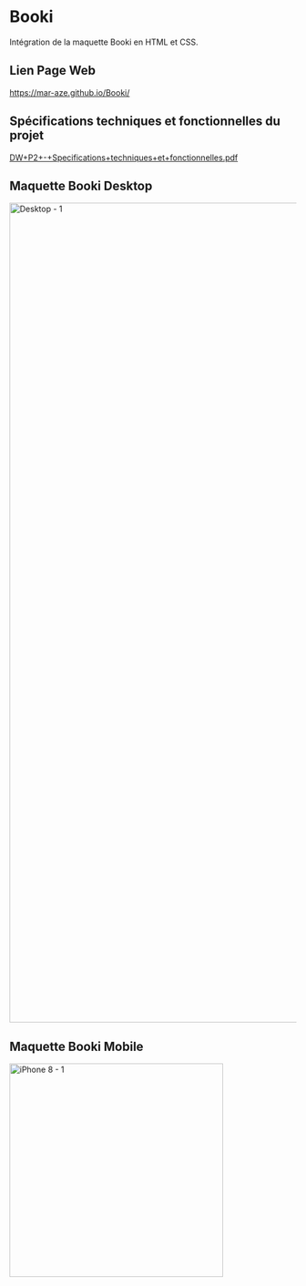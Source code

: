 # Booki 

Intégration de la maquette Booki en HTML et CSS.

## Lien Page Web

https://mar-aze.github.io/Booki/

## Spécifications techniques et fonctionnelles du projet

[DW+P2+-+Specifications+techniques+et+fonctionnelles.pdf](https://github.com/Mar-Aze/OpenclassroomsProject/files/9226601/DW%2BP2%2B-%2BSpecifications%2Btechniques%2Bet%2Bfonctionnelles.pdf)

## Maquette Booki Desktop

<img width="1440" alt="Desktop - 1" src="https://user-images.githubusercontent.com/97227237/181917599-b42dd6a2-c2c5-465f-aeab-260fc5a184db.png">

## Maquette Booki Mobile

<img width="375" alt="iPhone 8 - 1" src="https://user-images.githubusercontent.com/97227237/181917808-a5f698f8-8fdf-48f0-8e63-d99c16723cb7.png">

